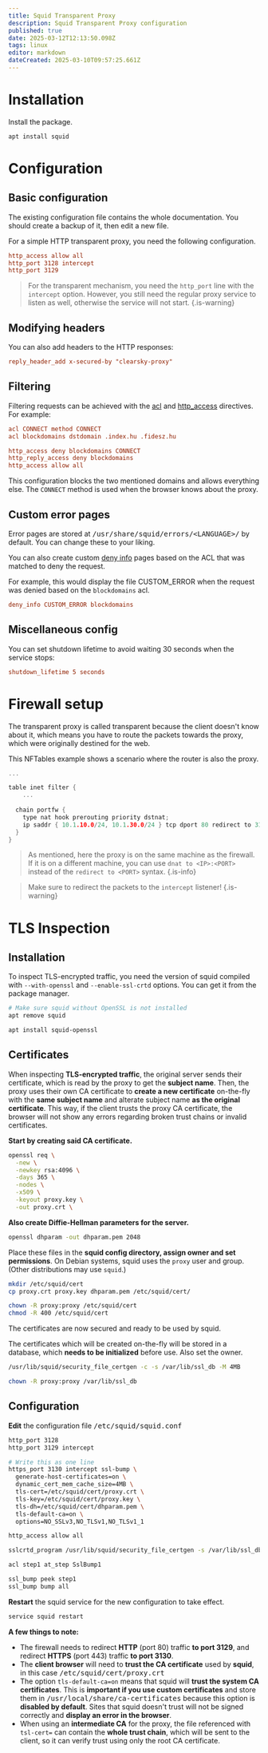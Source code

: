 ```yaml
---
title: Squid Transparent Proxy
description: Squid Transparent Proxy configuration
published: true
date: 2025-03-12T12:13:50.098Z
tags: linux
editor: markdown
dateCreated: 2025-03-10T09:57:25.661Z
---
```


# Installation

Install the package.

```bash
apt install squid
```

# Configuration

## Basic configuration

The existing configuration file contains the whole documentation. You should create a backup of it, then edit a new file.

For a simple HTTP transparent proxy, you need the following configuration.

```ini
http_access allow all
http_port 3128 intercept
http_port 3129
```

> For the transparent mechanism, you need the `http_port` line with the `intercept` option. However, you still need the regular proxy service to listen as well, otherwise the service will not start.
{.is-warning}

## Modifying headers

You can also add headers to the HTTP responses:

```ini
reply_header_add x-secured-by "clearsky-proxy"
```

## Filtering

Filtering requests can be achieved with the [acl](https://www.squid-cache.org/Doc/config/acl/) and [http_access](https://www.squid-cache.org/Doc/config/http_access/) directives. For example:

```ini
acl CONNECT method CONNECT
acl blockdomains dstdomain .index.hu .fidesz.hu

http_access deny blockdomains CONNECT
http_reply_access deny blockdomains
http_access allow all
```

This configuration blocks the two mentioned domains and allows everything else. The `CONNECT` method is used when the browser knows about the proxy.

## Custom error pages

Error pages are stored at <kbd>/usr/share/squid/errors/&lt;LANGUAGE&gt;/</kbd> by default. You can change these to your liking.

You can also create custom [deny info](https://www.squid-cache.org/Doc/config/deny_info/) pages based on the ACL that was matched to deny the request.

For example, this would display the file CUSTOM_ERROR when the request was denied based on the `blockdomains` acl.

```ini
deny_info CUSTOM_ERROR blockdomains
```

## Miscellaneous config

You can set shutdown lifetime to avoid waiting 30 seconds when the service stops:

```ini
shutdown_lifetime 5 seconds
```

# Firewall setup

The transparent proxy is called transparent because the client doesn't know about it, which means you have to route the packets towards the proxy, which were originally destined for the web.

This NFTables example shows a scenario where the router is also the proxy.

```c
...

table inet filter {
	...
  
  chain portfw {
  	type nat hook prerouting priority dstnat;
    ip saddr { 10.1.10.0/24, 10.1.30.0/24 } tcp dport 80 redirect to 3128;
  }
}
```

> As mentioned, here the proxy is on the same machine as the firewall. If it is on a different machine, you can use `dnat to <IP>:<PORT>` instead of the `redirect to <PORT>` syntax.
{.is-info}

> Make sure to redirect the packets to the `intercept` listener!
{.is-warning}

# TLS Inspection

## Installation

To inspect TLS-encrypted traffic, you need the version of squid compiled with `--with-openssl` and `--enable-ssl-crtd` options. You can get it from the package manager.

```bash
# Make sure squid without OpenSSL is not installed
apt remove squid

apt install squid-openssl
```

## Certificates

When inspecting **TLS-encrypted traffic**, the original server sends their certificate, which is read by the proxy to get the **subject name**. Then, the proxy uses their own CA certificate to **create a new certificate** on-the-fly with the **same subject name** and alterate subject name **as the original certificate**. This way, if the client trusts the proxy CA certificate, the browser will not show any errors regarding broken trust chains or invalid certificates.

**Start by creating said CA certificate.**

```bash
openssl req \
  -new \
  -newkey rsa:4096 \
  -days 365 \
  -nodes \
  -x509 \
  -keyout proxy.key \
  -out proxy.crt \
```

**Also create Diffie-Hellman parameters for the server.**

```bash
openssl dhparam -out dhparam.pem 2048
```

Place these files in the **squid config directory, assign owner and set permissions**. On Debian systems, squid uses the `proxy` user and group. (Other distributions may use `squid`.)

```bash
mkdir /etc/squid/cert
cp proxy.crt proxy.key dhparam.pem /etc/squid/cert/

chown -R proxy:proxy /etc/squid/cert
chmod -R 400 /etc/squid/cert
```

The certificates are now secured and ready to be used by squid.

The certificates which will be created on-the-fly will be stored in a database, which **needs to be initialized** before use. Also set the owner.

```bash
/usr/lib/squid/security_file_certgen -c -s /var/lib/ssl_db -M 4MB

chown -R proxy:proxy /var/lib/ssl_db
```

## Configuration

**Edit** the configuration file <kbd>/etc/squid/squid.conf</kbd>

```bash
http_port 3128
http_port 3129 intercept

# Write this as one line
https_port 3130 intercept ssl-bump \
  generate-host-certificates=on \
  dynamic_cert_mem_cache_size=4MB \
  tls-cert=/etc/squid/cert/proxy.crt \
  tls-key=/etc/squid/cert/proxy.key \
  tls-dh=/etc/squid/cert/dhparam.pem \
  tls-default-ca=on \
  options=NO_SSLv3,NO_TLSv1,NO_TLSv1_1

http_access allow all

sslcrtd_program /usr/lib/squid/security_file_certgen -s /var/lib/ssl_db -M 4MB

acl step1 at_step SslBump1

ssl_bump peek step1
ssl_bump bump all
```

**Restart** the squid service for the new configuration to take effect.

```bash
service squid restart
```

**A few things to note:**

- The firewall needs to redirect **HTTP** (port 80) traffic **to port 3129**, and redirect **HTTPS** (port 443) traffic **to port 3130**.
- The **client browser** will need to **trust the CA certificate** used by **squid**, in this case <kbd>/etc/squid/cert/proxy.crt</kbd>
- The option `tls-default-ca=on` means that squid will **trust the system CA certificates**. This is **important if you use custom certificates** and store them in <kbd>/usr/local/share/ca-certificates</kbd> because this option is **disabled by default**. Sites that squid doesn't trust will not be signed correctly and **display an error in the browser**.
- When using an **intermediate CA** for the proxy, the file referenced with `tsl-cert=` can contain the **whole trust chain**, which will be sent to the client, so it can verify trust using only the root CA certificate.